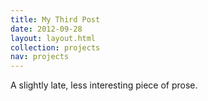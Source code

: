 ```yaml
---
title: My Third Post
date: 2012-09-28
layout: layout.html
collection: projects
nav: projects
---
```


A slightly late, less interesting piece of prose.
